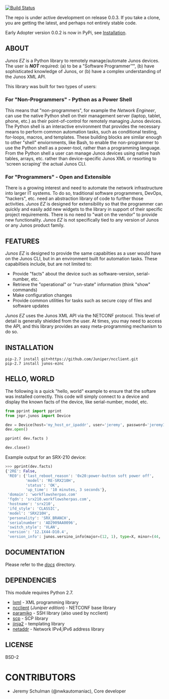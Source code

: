 [![Build Status](https://travis-ci.org/jeremyschulman/py-junos-eznc.png?branch=master)](https://travis-ci.org/jeremyschulman/py-junos-eznc)

The repo is under active development on release 0.0.3.  If you take a clone, you are getting the latest, and perhaps not entirely stable code.  

Early Adopter version 0.0.2 is now in PyPi, see [Installation](#installation).

## ABOUT

_Junos EZ_ is a Python library to remotely manage/automate Junos devices.  The user is ***NOT*** required: (a) to be a "Software Programmer™", (b) have sophisticated knowledge of Junos, or (b) have a complex understanding of the Junos XML API.  

This library was built for two types of users:

### For "Non-Programmers" - Python as a Power Shell

This means that "non-programmers", for example the _Network Engineer_, can use the native Python shell on their management server (laptop, tablet, phone, etc.) as their point-of-control for remotely managing Junos devices. The Python shell is an interactive environment that provides the necessary means to perform common automation tasks, such as conditional testing, for-loops, macros, and templates.  These building blocks are similar enough to other "shell" enviornments, like Bash, to enable the non-programmer to use the Python shell as a power-tool, rather than a programming language.  From the Python shell a user can manage Junos devices using native hash tables, arrays, etc. rather than device-specific Junos XML or resorting to 'screen scraping' the actual Junos CLI.

### For "Programmers" - Open and Extensible

There is a growing interest and need to automate the network infrastructure into larger IT systems.  To do so, traditional software programmers, DevOps, "hackers", etc. need an abstraction library of code to further those activities.  _Junos EZ_ is designed for extensibility so that the programmer can quickly and easily add new widgets to the library in support of their specific project requirements.  There is no need to "wait on the vendor" to provide new functionality.   _Junos EZ_ is not specifically tied to any version of Junos or any Junos product family. 

## FEATURES

_Junos EZ_ is designed to provide the same capabilties as a user would have on the Junos CLI, but in an environment built for automation tasks.  These capabiltieis include, but are not limited to:

* Provide "facts" about the device such as software-version, serial-number, etc.
* Retrieve the "operational" or "run-state" information (think "show" commands)
* Make configuration changes
* Provide common utilities for tasks such as secure copy of files and software updates

_Junos EZ_ uses the Junos XML API via the NETCONF protocol.  This level of detail is generally shielded from the user.  At times, you may need to access the API, and this library provides an easy meta-programming mechanism to do so.  

## INSTALLATION

    pip-2.7 install git+https://github.com/Juniper/ncclient.git
    pip-2.7 install junos-eznc
 

## HELLO, WORLD

The following is a quick "hello, world" example to ensure that the softare was installed correctly.  This code will simply connect to a device and display the known facts of the device, like serial-number, model, etc.

````python
from pprint import pprint
from jnpr.junos import Device

dev = Device(host='my_host_or_ipaddr', user='jeremy', password='jeremy123' )
dev.open()

pprint( dev.facts )

dev.close()
````
Example output for an SRX-210 device:
````python
>>> pprint(dev.facts)
{'2RE': False,
 'RE0': {'last_reboot_reason': '0x20:power-button soft power off',
         'model': 'RE-SRX210H',
         'status': 'OK',
         'up_time': '10 minutes, 3 seconds'},
 'domain': 'workflowsherpas.com'         
 'fqdn': 'srx210.workflowsherpas.com',
 'hostname': 'srx210',
 'ifd_style': 'CLASSIC',
 'model': 'SRX210H',
 'personality': 'SRX_BRANCH',
 'serialnumber': 'AD2909AA0096',
 'switch_style': 'VLAN',
 'version': '12.1X44-D10.4',
 'version_info': junos.versino_info(major=(12, 1), type=X, minor=(44, 'D', 10), build=4)}
````
## DOCUMENTATION

Please refer to the [_docs_](docs) directory.

## DEPENDENCIES

This module requires Python 2.7.  

  * [lxml](http://lxml.de/index.html) - XML programming library
  * [ncclient](https://github.com/juniper/ncclient) (_Juniper edition_) - NETCONF base library
  * [paramiko](https://github.com/paramiko/paramiko) - SSH library (also used by ncclient)
  * [scp](https://github.com/jbardin/scp.py) - SCP library
  * [jinja2](http://jinja.pocoo.org/docs) - templating library
  * [netaddr](https://pypi.python.org/pypi/netaddr/) - Network IPv4,IPv6 address library

## LICENSE

BSD-2
  
# CONTRIBUTORS

  - Jeremy Schulman (@nwkautomaniac), Core developer
